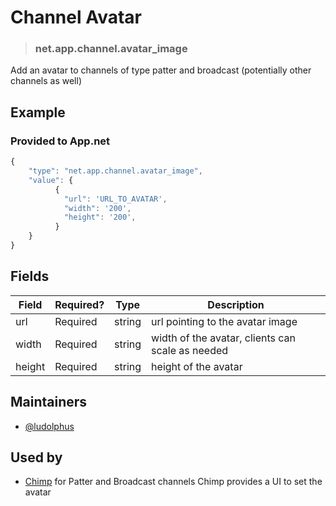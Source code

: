 <!-- give your annotation a title -->
# Channel Avatar

<!-- specify the "type" for your annotation -->
> ### net.app.channel.avatar_image

<!-- provide a description of what your annotation represents -->
Add an avatar to channels of type patter and broadcast (potentially other channels as well)

<!-- provide at least one example of what your annotation might look like in the wild -->
## Example

### Provided to App.net
~~~ js
{
    "type": "net.app.channel.avatar_image",
    "value": {
          {
            "url": 'URL_TO_AVATAR',
            "width": '200',
            "height": '200',
          }
    }
}
~~~

<!-- provide a complete description of the fields in the "value" object for your annotation -->
## Fields

| Field | Required? | Type | Description |
| ----- | --------- | ---- | ----------- |
| url | Required | string | url pointing to the avatar image |
| width | Required | string | width of the avatar, clients can scale as needed |
| height | Required | string | height of the avatar |

<!-- provide a way to contact you -->
## Maintainers
* [@ludolphus](https://alpha.app.net/ludolphus)

<!-- provide references to compatible apps / service -->
## Used by

* [Chimp](http://chimp.li) for Patter and Broadcast channels Chimp provides a UI to set the avatar
